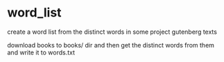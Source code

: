 # word_list
create a word list from the distinct words in some project gutenberg texts

download books to books/ dir and then get the distinct words from them and write it to words.txt